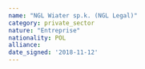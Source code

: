 ```yaml
---
name: "NGL Wiater sp.k. (NGL Legal)"
category: private_sector
nature: "Entreprise"
nationality: POL
alliance: 
date_signed: '2018-11-12'
---
```

    